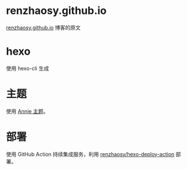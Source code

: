# renzhaosy.github.io

[renzhaosy.github.io](https://renzhaosy.cn)  博客的原文

# hexo

使用 hexo-cli 生成

# 主题 

使用 [Annie 主题](https://github.com/Sariay/hexo-theme-Annie)。

# 部署

使用 GitHub Action 持续集成服务，利用 [renzhaosy/hexo-deploy-action](https://github.com/marketplace/actions/hexo-deploy-action) 部署。

